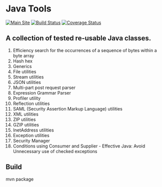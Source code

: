 # Java Tools

[![Main Site][gh-pages-shield]][gh-pages-link]
[![Build Status](https://travis-ci.org/imetaxas/java-tools.svg?branch=master)](https://travis-ci.org/imetaxas/java-tools)
[![Coverage Status](https://coveralls.io/repos/github/imetaxas/java-tools/badge.svg?branch=master&service=github)](https://coveralls.io/github/imetaxas/java-tools?branch=master)

## A collection of tested re-usable Java classes.

1.  Efficiency search for the occurrences of a sequence of bytes within a byte array
2.  Hash hex
3.  Generics
4.  File utilities
5.  Stream utilities
6.  JSON utilities
7.  Multi-part post request parser
8.  Expression Grammar Parser
9.  Profiler utility
10. Reflection utilities
11. SAML (Security Assertion Markup Language) utilities
12. XML utilities
13. ZIP utilities
14. GZIP utilities
15. InetAddress utilities
16. Exception utilities
17. Security Manager
18. Conditions using Consumer and Supplier - Effective Java: Avoid Unnecessary use of checked exceptions

Build
-------
mvn package

[gh-pages-shield]: https://img.shields.io/badge/imetaxas.github.io/java-tools-ff55ff.png?style=flat
[gh-pages-link]: https://imetaxas.github.io/java-tools